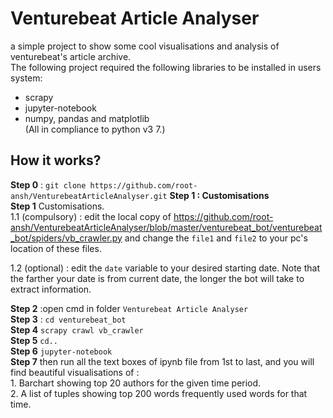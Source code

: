 
# Venturebeat Article Analyser  
 a simple project to show some cool visualisations and analysis of venturebeat's article archive.  
The following project required the following libraries to be installed in users system:  
- scrapy
- jupyter-notebook
- numpy, pandas and matplotlib  
(All in compliance to python v3 7.)  

## How it works? 
**Step 0** : `git clone https://github.com/root-ansh/VenturebeatArticleAnalyser.git` **Step 1 : Customisations**   
**Step 1** Customisations.  
1.1 (compulsory) : edit the local copy of https://github.com/root-ansh/VenturebeatArticleAnalyser/blob/master/venturebeat_bot/venturebeat_bot/spiders/vb_crawler.py and change the `file1` and `file2`  to your pc's location of these files.  

1.2 (optional) : edit the `date` variable to your desired starting date. Note that the farther your date is from current date, the longer the bot will take to extract information.

**Step 2** :open cmd in folder  `Venturebeat Article Analyser`  
**Step 3** : `cd venturebeat_bot`  
**Step 4**  `scrapy crawl vb_crawler`  
**Step 5**  `cd.. `  
**Step 6**  `jupyter-notebook`   
**Step 7**  then run all the text boxes of ipynb file from 1st to last, and you will find beautiful visualisations of :  
    1.  Barchart showing top 20 authors for the given time period.  
    2. A list of tuples showing top 200 words frequently used words for that time.  



